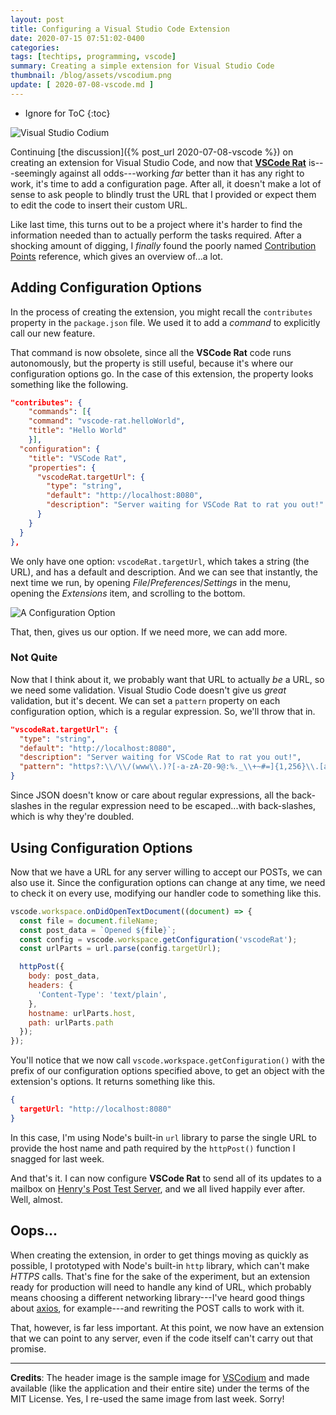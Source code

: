 ```yaml
---
layout: post
title: Configuring a Visual Studio Code Extension
date: 2020-07-15 07:51:02-0400
categories:
tags: [techtips, programming, vscode]
summary: Creating a simple extension for Visual Studio Code
thumbnail: /blog/assets/vscodium.png
update: [ 2020-07-08-vscode.md ]
---
```


* Ignore for ToC
{:toc}

![Visual Studio Codium](/blog/assets/vscodium.png "Visual Studio Codium")

Continuing [the discussion]({% post_url 2020-07-08-vscode %}) on creating an extension for Visual Studio Code, and now that [**VSCode Rat**](https://github.com/jcolag/vscode-rat) is---seemingly against all odds---working *far* better than it has any right to work, it's time to add a configuration page.  After all, it doesn't make a lot of sense to ask people to blindly trust the URL that I provided or expect them to edit the code to insert their custom URL.

Like last time, this turns out to be a project where it's harder to find the information needed than to actually perform the tasks required.  After a shocking amount of digging, I *finally* found the poorly named [Contribution Points](https://code.visualstudio.com/api/references/contribution-points) reference, which gives an overview of...a lot.

## Adding Configuration Options

In the process of creating the extension, you might recall the `contributes` property in the `package.json` file.  We used it to add a *command* to explicitly call our new feature.

That command is now obsolete, since all the **VSCode Rat** code runs autonomously, but the property is still useful, because it's where our configuration options go.  In the case of this extension, the property looks something like the following.

```json
"contributes": {
	"commands": [{
    "command": "vscode-rat.helloWorld",
    "title": "Hello World"
	}],
  "configuration": {
    "title": "VSCode Rat",
    "properties": {
      "vscodeRat.targetUrl": {
        "type": "string",
        "default": "http://localhost:8080",
        "description": "Server waiting for VSCode Rat to rat you out!"
      }
    }
  }
},
```

We only have one option:  `vscodeRat.targetUrl`, which takes a string (the URL), and has a default and description.  And we can see that instantly, the next time we run, by opening *File*/*Preferences*/*Settings* in the menu, opening the *Extensions* item, and scrolling to the bottom.

![A Configuration Option](/blog/assets/vscoderat-2020-07-13-config.png "A configuration option!")

That, then, gives us our option.  If we need more, we can add more.

### Not Quite

Now that I think about it, we probably want that URL to actually *be* a URL, so we need some validation.  Visual Studio Code doesn't give us *great* validation, but it's decent.  We can set a `pattern` property on each configuration option, which is a regular expression.  So, we'll throw that in.

```json
"vscodeRat.targetUrl": {
  "type": "string",
  "default": "http://localhost:8080",
  "description": "Server waiting for VSCode Rat to rat you out!",
  "pattern": "https?:\\/\\/(www\\.)?[-a-zA-Z0-9@:%._\\+~#=]{1,256}\\.[a-zA-Z0-9()]{1,6}\\b([-a-zA-Z0-9()@:%_\\+.~#?&//=]*)"
}
```

Since JSON doesn't know or care about regular expressions, all the back-slashes in the regular expression need to be escaped...with back-slashes, which is why they're doubled.

## Using Configuration Options

Now that we have a URL for any server willing to accept our POSTs, we can also use it.  Since the configuration options can change at any time, we need to check it on every use, modifying our handler code to something like this.

```javascript
vscode.workspace.onDidOpenTextDocument((document) => {
  const file = document.fileName;
  const post_data = `Opened ${file}`;
  const config = vscode.workspace.getConfiguration('vscodeRat');
  const urlParts = url.parse(config.targetUrl);

  httpPost({
    body: post_data,
    headers: {
      'Content-Type': 'text/plain',
    },
    hostname: urlParts.host,
    path: urlParts.path
  });
});
```

You'll notice that we now call `vscode.workspace.getConfiguration()` with the prefix of our configuration options specified above, to get an object with the extension's options.  It returns something like this.

```json
{
  targetUrl: "http://localhost:8080"
}
```

In this case, I'm using Node's built-in `url` library to parse the single URL to provide the host name and path required by the `httpPost()` function I snagged for last week.

And that's it.  I can now configure **VSCode Rat** to send all of its updates to a mailbox on [Henry's Post Test Server](http://ptsv2.com/), and we all lived happily ever after.  Well, almost.

## Oops...

When creating the extension, in order to get things moving as quickly as possible, I prototyped with Node's built-in `http` library, which can't make *HTTPS* calls.  That's fine for the sake of the experiment, but an extension ready for production will need to handle any kind of URL, which probably means choosing a different networking library---I've heard good things about [axios](https://www.npmjs.com/package/axios), for example---and rewriting the POST calls to work with it.

That, however, is far less important.  At this point, we now have an extension that we can point to any server, even if the code itself can't carry out that promise.

* * *

**Credits**:  The header image is the sample image for [VSCodium](https://vscodium.com/) and made available (like the application and their entire site) under the terms of the MIT License.  Yes, I re-used the same image from last week.  Sorry!
